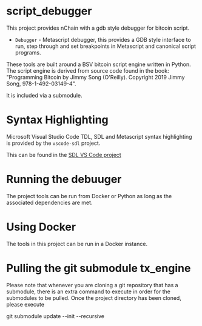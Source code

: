 # script_debugger
This project provides nChain with a gdb style debugger for bitcoin script. 


* `Debugger` - Metascript debugger, this provides a GDB style interface to run, step through and set breakpoints in Metascript and canonical script programs.



These tools are built around a BSV bitcoin script engine written in Python. The script engine is derived from source code found in the book: "Programming Bitcoin by Jimmy Song (O'Reilly). Copyright 2019 Jimmy Song, 978-1-492-03149-4". 

It is included via a submodule.


# Syntax Highlighting
Microsoft Visual Studio Code TDL, SDL and Metascript syntax highlighting is provided by the `vscode-sdl` project.

This can be found in the [SDL VS Code project](https://bitbucket.stressedsharks.com/projects/SDL/repos/vscode-sdl/browse)

# Running the debuuger 
The project tools can be run from Docker or Python as long as the associated dependencies are met. 


# Using Docker

The tools in this project can be run in a Docker instance.



# Pulling the git submodule tx_engine
Please note that whenever you are cloning a git repository that has a submodule, there is an extra command to execute in order for the submodules to be pulled.  Once the project directory has been cloned, please execute 

git submodule update --init --recursive
